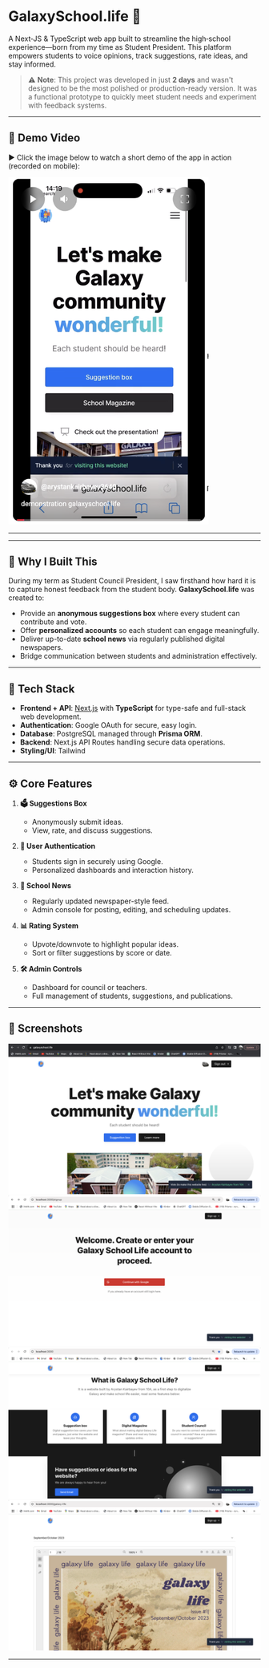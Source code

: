 # GalaxySchool.life 🚀

A Next‑JS & TypeScript web app built to streamline the high‑school experience—born from my time as Student President. This platform empowers students to voice opinions, track suggestions, rate ideas, and stay informed.

> ⚠️ **Note**: This project was developed in just **2 days** and wasn't designed to be the most polished or production-ready version. It was a functional prototype to quickly meet student needs and experiment with feedback systems.

--- 

## 📱 Demo Video

<p>
  ▶️ Click the image below to watch a short demo of the app in action (recorded on mobile):
</p>

<a href="https://youtube.com/shorts/VuWC_Mjylpw" target="_blank">
  <img src="public/images/readme/demonstration.png" width="400" alt="Watch the demo" />
</a>

<hr />

---

## 🎯 Why I Built This

During my term as Student Council President, I saw firsthand how hard it is to capture honest feedback from the student body. **GalaxySchool.life** was created to:

- Provide an **anonymous suggestions box** where every student can contribute and vote.
- Offer **personalized accounts** so each student can engage meaningfully.
- Deliver up-to-date **school news** via regularly published digital newspapers.
- Bridge communication between students and administration effectively.

---

## 🧰 Tech Stack

- **Frontend + API**: [Next.js](https://nextjs.org) with **TypeScript** for type-safe and full-stack web development.
- **Authentication**: Google OAuth for secure, easy login.
- **Database**: PostgreSQL managed through **Prisma ORM**.
- **Backend**: Next.js API Routes handling secure data operations.
- **Styling/UI**: Tailwind

---

## ⚙️ Core Features

1. **🗳️ Suggestions Box**
   - Anonymously submit ideas.
   - View, rate, and discuss suggestions.
   
2. **🔐 User Authentication**
   - Students sign in securely using Google.
   - Personalized dashboards and interaction history.

3. **📰 School News**
   - Regularly updated newspaper-style feed.
   - Admin console for posting, editing, and scheduling updates.

4. **📊 Rating System**
   - Upvote/downvote to highlight popular ideas.
   - Sort or filter suggestions by score or date.

5. **🛠️ Admin Controls**
   - Dashboard for council or teachers.
   - Full management of students, suggestions, and publications.

---

## 📸 Screenshots

![Home Dashboard](public/images/readme/mainpage.png)  
![Sign In Page](public/images/readme/signinpage.png)
![About Page](public/images/readme/aboutpage.png)  
![News Feed](public/images/readme/magazinepage.png)


---
